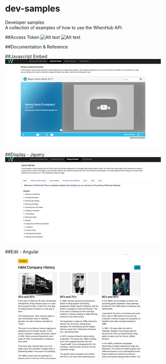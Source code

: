 # dev-samples
Developer samples  
A collection of examples of how to use the WhenHub API.

##Access Token
![Alt text](/imgs/Accesstoken1.jpg?raw=true "Access Token1")
![Alt text](/imgs/Accesstoken2.jpg?raw=true "Access Token2")

##Documentation & Reference


##Javascript Embed
![Alt text](/imgs/JSEmbedExample.png?raw=true "JS Embed Example")


##Display - Jquery
![Alt text](/imgs/JqueryExample.png?raw=true "Jquery Example")


##Edit - Angular
![Alt text](/imgs/AngularExample.png?raw=true "Angular Example")

